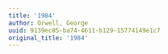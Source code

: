 ```yaml
---
title: '1984'
author: Orwell, George
uuid: 9139ec85-ba74-4611-b129-15774149e1c7
original_title: '1984'
---
```


